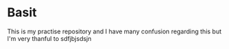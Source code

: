 # Basit
This is my practise repository and I have many confusion regarding this but I'm very thanful to 
sdfjbjsdsjn
